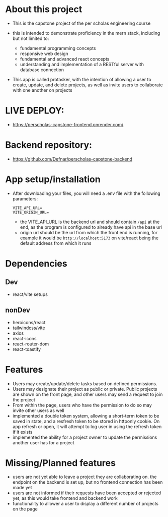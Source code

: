 

# About this project
- This is the capstone project of the per scholas engineering course
- this is intended to demonstrate proficiency in the mern stack, including but not limited to:
  - fundamental programming concepts
  - responsive web design
  - fundamental and advanced react concepts
  - understanding and implementation of a RESTful server with database connection

- This app is called protasker, with the intention of allowing a user to create, update, and delete projects, as well as invite users to collaborate with one another on projects

# LIVE DEPLOY:
- https://perscholas-capstone-frontend.onrender.com/

 # Backend repository:
 - https://github.com/Defnar/perscholas-capstone-backend

# App setup/installation
- After downloading your files, you will need a .env file with the following parameters:
  ```
  VITE_API_URL=
  VITE_ORIGIN_URL=
  ```
  - the VITE_API_URL is the backend url and should contain `/api` at the end, as the program is configured to already have api in the base url
  - origin url should be the url from which the front end is running, for example it would be `http://localhost:5173` on vite/react being the default address from which it runs
 
# Dependencies
## Dev
- react/vite setups
## nonDev 
- heroicons/react
- tailwindcss/vite
- axios
- react-icons
- react-router-dom
- react-toastify


# Features
- Users may create/update/delete tasks based on defined permissions.
- Users may designate their project as public or private.  Public projects are shown on the front page, and other users may send a request to join the project
- From within the page, users who have the permission to do so may invite other users as well
- implemented a double token system, allowing a short-term token to be saved in state, and a resfresh token to be stored in httponly cookie.  On app refresh or open, it will attempt to log user in using the refresh token if it exists
- implemented the ability for a project owner to update the permissions another user has for a project
# Missing/Planned features
- users are not yet able to leave a project they are collaborating on.  the endpoint on the backend is set up, but no frontend connection has been made yet
- users are not informed if their requests have been accepted or rejected yet, as this would take frontend and backend work
- functionality to allower a user to display a different number of projects on the page



